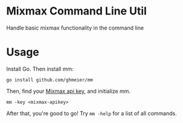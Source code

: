 # Mixmax Command Line Util
Handle basic mixmax functionality in the command line

# Usage

Install Go. Then install mm:

```
go install github.com/ghmeier/mm
```

Then, find your [Mixmax api key](http://developer.mixmax.com/docs/getting-started-with-the-api), and initialize mm.

```
mm -key <mixmax-apikey>
```

After that, you're good to go! Try `mm -help` for a list of all commands.
